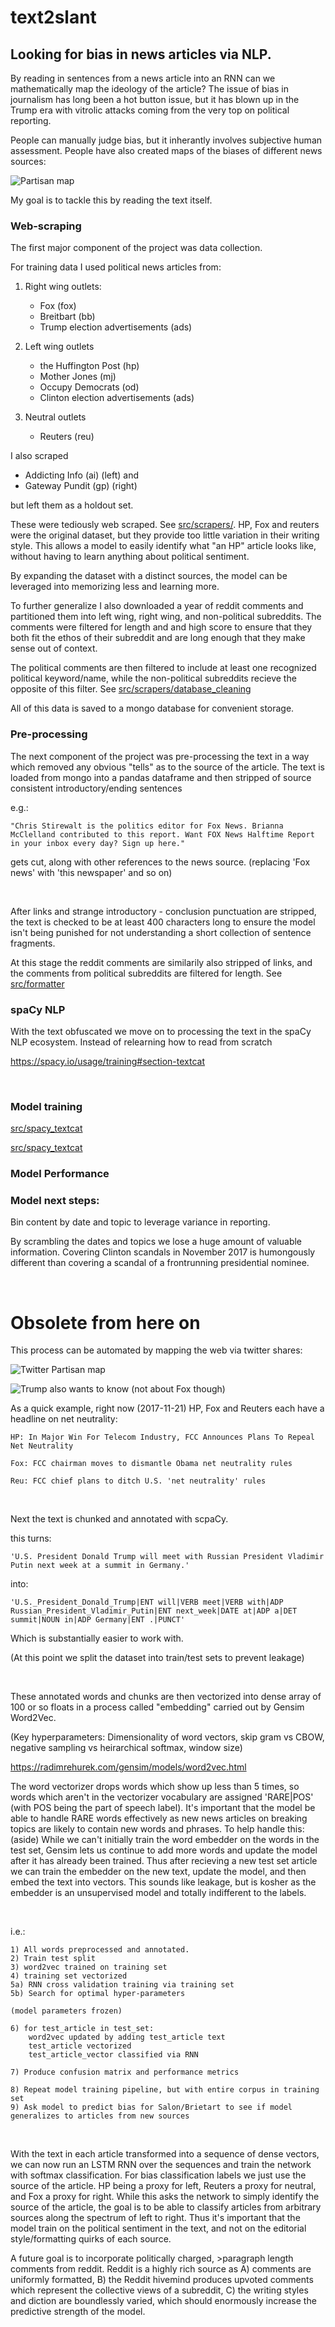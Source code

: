 # text2slant

## Looking for bias in news articles via NLP.

By reading in sentences from a news article into an RNN can we mathematically map the ideology of the article? The issue of bias in journalism has long been a hot button issue, but it has blown up in the Trump era with vitrolic attacks coming from the very top on political reporting.

People can manually judge bias, but it inherantly involves subjective human assessment. People have also created maps of the biases of different news sources:

![](https://i.imgur.com/kP4Yax1.png "Partisan map")

My goal is to tackle this by reading the text itself. 



### Web-scraping

The first major component of the project was data collection.

For training data I used political news articles from:

1. Right wing outlets:
	* Fox (fox) 
	* Breitbart (bb)
	* Trump election advertisements (ads)

2. Left wing outlets
	* the Huffington Post (hp)
	* Mother Jones (mj)
	* Occupy Democrats (od)
	* Clinton election advertisements (ads)

3. Neutral outlets
	* Reuters (reu)

I also scraped
* Addicting Info (ai) (left)
and
* Gateway Pundit (gp) (right)

but left them as a holdout set.


These were tediously web scraped. See [src/scrapers/](https://github.com/zachary-britt/text2slant/tree/master/src/scrapers "scrapers"). HP, Fox and reuters were the original dataset, but they provide too little variation in their writing style. This allows a model to easily identify what "an HP" article looks like, without having to learn anything about political sentiment.

By expanding the dataset with a distinct sources, the model can be leveraged into memorizing less and learning more. 

To further generalize I also downloaded a year of reddit comments and partitioned them into left wing, right wing, and non-political subreddits. The comments were filtered for length and and high score to ensure that they both fit the ethos of their subreddit and are long enough that they make sense out of context. 

The political comments are then filtered to include at least one recognized political keyword/name, while the non-political subreddits recieve the opposite of this filter. See [src/scrapers/database_cleaning](https://github.com/zachary-britt/text2slant/blob/master/src/scrapers/database_cleaning.py "cleaning")

All of this data is saved to a mongo database for convenient storage.

### Pre-processing

The next component of the project was pre-processing the text in a way which removed any obvious "tells" as to the source of the article. The text is loaded from mongo into a pandas dataframe and then stripped of source consistent introductory/ending sentences 

e.g.: 

	"Chris Stirewalt is the politics editor for Fox News. Brianna McClelland contributed to this report. Want FOX News Halftime Report in your inbox every day? Sign up here." 
	
gets cut, along with other references to the news source. (replacing 'Fox news' with 'this newspaper' and so on) 

<br>

After links and strange introductory - conclusion punctuation are stripped, the text is checked to be at least 400 characters long to ensure the model isn't being punished for not understanding a short collection of sentence fragments.

At this stage the reddit comments are similarily also stripped of links, and the comments from political subreddits are filtered for length. See [src/formatter](https://github.com/zachary-britt/text2slant/blob/master/src/formatter.py "formatting")

### spaCy NLP

With the text obfuscated we move on to processing the text in the spaCy NLP ecosystem. Instead of relearning how to read from scratch

https://spacy.io/usage/training#section-textcat

<br>

### Model training

[src/spacy_textcat](https://github.com/zachary-britt/text2slant/blob/master/src/spacy_textcat.py "textcat")

[src/spacy_textcat](https://github.com/zachary-britt/text2slant/blob/master/src/runner_script
 "textcat")



### Model Performance 



### Model next steps:

Bin content by date and topic to leverage variance in reporting.  

By scrambling the dates and topics we lose a huge amount of valuable information. Covering Clinton scandals in November 2017 is humongously different than covering a scandal of a frontrunning presidential nominee.

<br>

# Obsolete from here on


This process can be automated by mapping the web via twitter shares:

![](https://thesocietypages.org/socimages/files/2017/09/4.png "Twitter Partisan map")


![Trump also wants to know (not about Fox though)](https://github.com/zachary-britt/text2slant/blob/master/figures/Screenshot%20from%202017-11-28%2013-38-53.png)



As a quick example, right now (2017-11-21) HP, Fox and Reuters each have a headline on net neutrality:

	HP: In Major Win For Telecom Industry, FCC Announces Plans To Repeal Net Neutrality

	Fox: FCC chairman moves to dismantle Obama net neutrality rules

	Reu: FCC chief plans to ditch U.S. 'net neutrality' rules


<br>


Next the text is chunked and annotated with scpaCy.

this turns:

	'U.S. President Donald Trump will meet with Russian President Vladimir Putin next week at a summit in Germany.'
	
into:

	'U.S._President_Donald_Trump|ENT will|VERB meet|VERB with|ADP Russian_President_Vladimir_Putin|ENT next_week|DATE at|ADP a|DET summit|NOUN in|ADP Germany|ENT .|PUNCT'

Which is substantially easier to work with.

(At this point we split the dataset into train/test sets to prevent leakage)

<br>

These annotated words and chunks are then vectorized into dense array of 100 or so floats in a process called "embedding" carried out by Gensim Word2Vec. 

(Key hyperparameters: Dimensionality of word vectors, skip gram vs CBOW, negative sampling vs heirarchical softmax, window size) 

https://radimrehurek.com/gensim/models/word2vec.html

The word vectorizer drops words which show up less than 5 times, so words which aren't in the vectorizer vocabulary are assigned 'RARE|POS' (with POS being the part of speech label). It's important that the model be able to handle RARE words effectively as new news articles on breaking topics are likely to contain new words and phrases. To help handle this: (aside) While we can't initially train the word embedder on the words in the test set, Gensim lets us continue to add more words and update the model after it has already been trained. Thus after recieving a new test set article we can train the embedder on the new text, update the model, and then embed the text into vectors. This sounds like leakage, but is kosher as the embedder is an unsupervised model and totally indifferent to the labels.

<br>

i.e.:

	1) All words preprocessed and annotated.
	2) Train test split
	3) word2vec trained on training set
	4) training set vectorized
	5a) RNN cross validation training via training set
	5b) Search for optimal hyper-parameters 
	
	(model parameters frozen)

	6) for test_article in test_set:
		word2vec updated by adding test_article text
		test_article vectorized
		test_article_vector classified via RNN
	
	7) Produce confusion matrix and performance metrics
	
	8) Repeat model training pipeline, but with entire corpus in training set
	9) Ask model to predict bias for Salon/Brietart to see if model generalizes to articles from new sources

<br>


With the text in each article transformed into a sequence of dense vectors, we can now run an LSTM RNN over the sequences and train the network with softmax classification. For bias classification labels we just use the source of the article. HP being a proxy for left, Reuters a proxy for neutral, and Fox a proxy for right. While this asks the network to simply identify the source of the article, the goal is to be able to classify articles from arbitrary sources along the spectrum of left to right. Thus it's important that the model train on the political sentiment in the text, and not on the editorial style/formatting quirks of each source. 

A future goal is to incorporate politically charged, >paragraph length comments from reddit. Reddit is a highly rich source as A) comments are uniformly formatted, B) the Reddit hivemind produces upvoted comments which represent the collective views of a subreddit, C) the writing styles and diction are boundlessly varied, which should enormously increase the predictive strength of the model.
